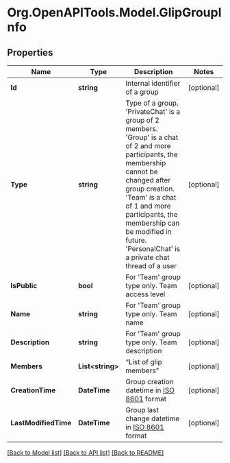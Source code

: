 
# Org.OpenAPITools.Model.GlipGroupInfo

## Properties

Name | Type | Description | Notes
------------ | ------------- | ------------- | -------------
**Id** | **string** | Internal identifier of a group | [optional] 
**Type** | **string** | Type of a group. &#39;PrivateChat&#39; is a group of 2 members. &#39;Group&#39; is a chat of 2 and more participants, the membership cannot be changed after group creation. &#39;Team&#39; is a chat of 1 and more participants, the membership can be modified in future. &#39;PersonalChat&#39; is a private chat thread of a user | [optional] 
**IsPublic** | **bool** | For &#39;Team&#39; group type only. Team access level | [optional] 
**Name** | **string** | For &#39;Team&#39; group type only. Team name | [optional] 
**Description** | **string** | For &#39;Team&#39; group type only. Team description | [optional] 
**Members** | **List&lt;string&gt;** | “List of glip members” | [optional] 
**CreationTime** | **DateTime** | Group creation datetime in [ISO 8601](https://en.wikipedia.org/wiki/ISO_8601) format | [optional] 
**LastModifiedTime** | **DateTime** | Group last change datetime in [ISO 8601](https://en.wikipedia.org/wiki/ISO_8601) format | [optional] 

[[Back to Model list]](../README.md#documentation-for-models)
[[Back to API list]](../README.md#documentation-for-api-endpoints)
[[Back to README]](../README.md)

